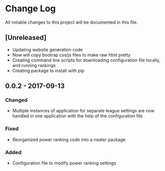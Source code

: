 # Change Log
All notable changes to this project will be documented in this file.

## [Unreleased]
- Updating website generation code
- Now will copy bootrap css/js files to make raw html pretty
- Creating command line scripts for downloading configuration file locally, and running rankings
- Creating package to install with pip

## 0.0.2 - 2017-09-13
### Changed
- Multiple instances of application for separate league settings 
are now handled in one application with the help of the configuration file

### Fixed
- Reorganized power ranking code into a neater package

### Added
- Configuration file to modify power ranking settings


